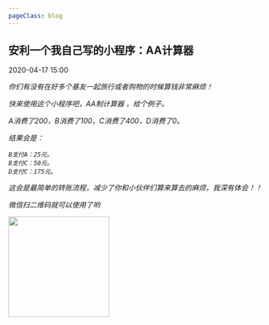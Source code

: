 ```yaml
---
pageClass: blog
---
```


## 安利一个我自己写的小程序：AA计算器
<p class="date">2020-04-17 15:00
  <span id="/say-my-life/blog/applets/AACalculator.html" class="leancloud_visitors">
      <i class="shni shn-eye-fill" />
      <i class="leancloud-visitors-count"></i>
  </span>
</p>

你们有没有在好多个基友一起旅行或者购物的时候算钱非常麻烦！

快来使用这个小程序吧，AA制计算器 ，给个例子。

A消费了200，B消费了100，C消费了400，D消费了0。

结果会是：

```
B支付A：25元。
B支付C：50元。
D支付C：175元。
```

这会是最简单的转账流程，减少了你和小伙伴们算来算去的麻烦，我深有体会！！

微信扫二维码就可以使用了哟

<img src="https://cdn.chenyingshuang.cn/blog/applets/AACalculator/1.jpg" width="200"/>

<base-valine />
